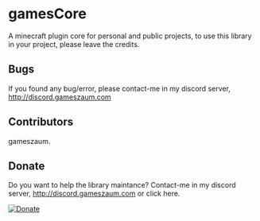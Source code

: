 # gamesCore

A minecraft plugin core for personal and public projects, to use this library in your project, please leave the credits.

## Bugs

If you found any bug/error, please contact-me in my discord server, http://discord.gameszaum.com

## Contributors

gameszaum.

## Donate

Do you want to help the library maintance? Contact-me in my discord server, http://discord.gameszaum.com or click here.  

[![Donate](https://img.shields.io/badge/Donate-PayPal-green.svg)](https://www.paypal.com/cgi-bin/webscr?cmd=_s-xclick&hosted_button_id=DZGUGVQ9A4NHN) 
